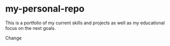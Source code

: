 # my-personal-repo
This is a portfolio of my current skills and projects as well as my educational focus on the next goals.

Change
